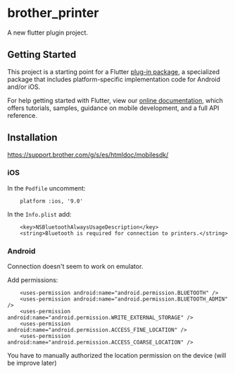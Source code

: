 # brother_printer

A new flutter plugin project.

## Getting Started

This project is a starting point for a Flutter
[plug-in package](https://flutter.dev/developing-packages/),
a specialized package that includes platform-specific implementation code for
Android and/or iOS.

For help getting started with Flutter, view our 
[online documentation](https://flutter.dev/docs), which offers tutorials, 
samples, guidance on mobile development, and a full API reference.

## Installation

https://support.brother.com/g/s/es/htmldoc/mobilesdk/

### iOS

In the `Podfile` uncomment:

```
    platform :ios, '9.0'
```

In the `Info.plist` add:

```
	<key>NSBluetoothAlwaysUsageDescription</key>
	<string>Bluetooth is required for connection to printers.</string>
```

### Android

Connection doesn't seem to work on emulator.

Add permissions:

```
    <uses-permission android:name="android.permission.BLUETOOTH" />
    <uses-permission android:name="android.permission.BLUETOOTH_ADMIN" />
    <uses-permission android:name="android.permission.WRITE_EXTERNAL_STORAGE" />
    <uses-permission android:name="android.permission.ACCESS_FINE_LOCATION" />
    <uses-permission android:name="android.permission.ACCESS_COARSE_LOCATION" />
```

You have to manually authorized the location permission on the device (will be improve later)
